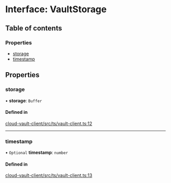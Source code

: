 # Interface: VaultStorage

## Table of contents

### Properties

- [storage](VaultStorage.md#storage)
- [timestamp](VaultStorage.md#timestamp)

## Properties

### storage

• **storage**: `Buffer`

#### Defined in

[cloud-vault-client/src/ts/vault-client.ts:12](https://gitlab.com/i3-market/code/wp3/t3.2/i3m-wallet-monorepo/-/blob/11a8329/packages/cloud-vault-client/src/ts/vault-client.ts#L12)

___

### timestamp

• `Optional` **timestamp**: `number`

#### Defined in

[cloud-vault-client/src/ts/vault-client.ts:13](https://gitlab.com/i3-market/code/wp3/t3.2/i3m-wallet-monorepo/-/blob/11a8329/packages/cloud-vault-client/src/ts/vault-client.ts#L13)
